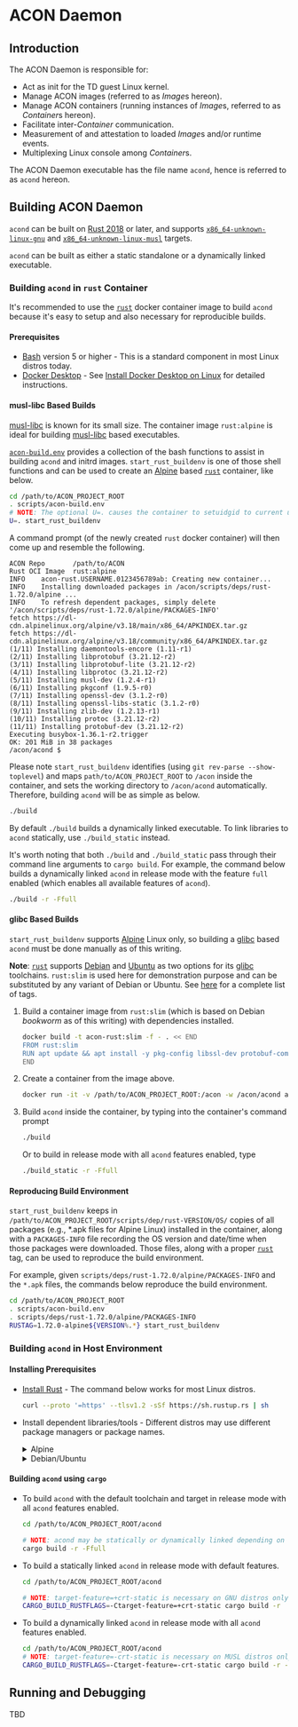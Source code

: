# ACON Daemon

## Introduction

The ACON Daemon is responsible for:

- Act as init for the TD guest Linux kernel.
- Manage ACON images (referred to as *Image*s hereon).
- Manage ACON containers (running instances of *Image*s, referred to as *Container*s hereon).
- Facilitate inter-*Container* communication.
- Measurement of and attestation to loaded *Image*s and/or runtime events.
- Multiplexing Linux console among *Container*s.

The ACON Daemon executable has the file name `acond`, hence is referred to as `acond` hereon.

## Building ACON Daemon

`acond` can be built on [Rust 2018](https://doc.rust-lang.org/edition-guide/rust-2018/index.html) or later, and supports [`x86_64-unknown-linux-gnu`](#glibc-based-builds) and [`x86_64-unknown-linux-musl`](#musl-libc-based-builds) targets.

`acond` can be built as either a static standalone or a dynamically linked executable.

### Building `acond` in `rust` Container

It's recommended to use the [`rust`][rust-docker] docker container image to build `acond` because it's easy to setup and also necessary for reproducible builds.

#### Prerequisites

- [Bash](https://www.gnu.org/software/bash/) version 5 or higher - This is a standard component  in most Linux distros today.
- [Docker Desktop](https://docs.docker.com/desktop/) - See [Install Docker Desktop on Linux](https://docs.docker.com/desktop/install/linux-install/) for detailed instructions.

#### musl-libc Based Builds

[musl-libc][musl-libc] is known for its small size. The container image `rust:alpine` is ideal for building [musl-libc](https://musl.libc.org) based executables.

[`acon-build.env`](../scripts/acon-build.env) provides a collection of the bash functions to assist in building `acond` and initrd images. `start_rust_buildenv` is one of those shell functions and can be used to create an [Alpine][alpine-linux] based [`rust`][rust-docker] container, like below.

```sh
cd /path/to/ACON_PROJECT_ROOT
. scripts/acon-build.env
# NOTE: The optional U=. causes the container to setuidgid to current user's UID/GID
U=. start_rust_buildenv
```

A command prompt (of the newly created `rust` docker container) will then come up and resemble the following.

```
ACON Repo       /path/to/ACON
Rust OCI Image  rust:alpine
INFO	acon-rust.USERNAME.0123456789ab: Creating new container...
INFO	Installing downloaded packages in /acon/scripts/deps/rust-1.72.0/alpine ...
INFO	To refresh dependent packages, simply delete '/acon/scripts/deps/rust-1.72.0/alpine/PACKAGES-INFO'
fetch https://dl-cdn.alpinelinux.org/alpine/v3.18/main/x86_64/APKINDEX.tar.gz
fetch https://dl-cdn.alpinelinux.org/alpine/v3.18/community/x86_64/APKINDEX.tar.gz
(1/11) Installing daemontools-encore (1.11-r1)
(2/11) Installing libprotobuf (3.21.12-r2)
(3/11) Installing libprotobuf-lite (3.21.12-r2)
(4/11) Installing libprotoc (3.21.12-r2)
(5/11) Installing musl-dev (1.2.4-r1)
(6/11) Installing pkgconf (1.9.5-r0)
(7/11) Installing openssl-dev (3.1.2-r0)
(8/11) Installing openssl-libs-static (3.1.2-r0)
(9/11) Installing zlib-dev (1.2.13-r1)
(10/11) Installing protoc (3.21.12-r2)
(11/11) Installing protobuf-dev (3.21.12-r2)
Executing busybox-1.36.1-r2.trigger
OK: 201 MiB in 38 packages
/acon/acond $
```

Please note `start_rust_buildenv` identifies (using `git rev-parse --show-toplevel`) and maps `path/to/ACON_PROJECT_ROOT` to `/acon` inside the container, and sets the working directory to `/acon/acond` automatically. Therefore, building `acond` will be as simple as below.

```sh
./build
```

By default `./build` builds a dynamically linked executable. To link libraries to `acond` statically, use `./build_static` instead.

It's worth noting that both `./build` and `./build_static` pass through their command line arguments to `cargo build`. For example, the command below builds a dynamically linked `acond` in release mode with the feature `full` enabled (which enables all available features of `acond`).

```sh
./build -r -Ffull
```

#### glibc Based Builds

`start_rust_buildenv` supports [Alpine][alpine-linux] Linux only, so building a [glibc][gnu-libc] based `acond` must be done manually as of this writing.

**Note**: [`rust`][rust-docker] supports [Debian][debian-linux] and [Ubuntu][ubuntu-linux] as two options for its [glibc][gnu-libc] toolchains. `rust:slim` is used here for demonstration purpose and can be substituted by any variant of Debian or Ubuntu. See [here][rust-docker-tags] for a complete list of tags.

1. Build a container image from `rust:slim` (which is based on Debian *bookworm* as of this writing) with dependencies installed.

   ```sh
   docker build -t acon-rust:slim -f - . << END
   FROM rust:slim
   RUN apt update && apt install -y pkg-config libssl-dev protobuf-compiler daemontools
   END
   ```

2. Create a container from the image above.

   ```sh
   docker run -it -v /path/to/ACON_PROJECT_ROOT:/acon -w /acon/acond acon-rust:slim
   ```

3. Build `acond` inside the container, by typing into the container's command prompt

   ```sh
   ./build
   ```

   Or to build in release mode with all `acond` features enabled, type

   ```sh
   ./build_static -r -Ffull
   ```

#### Reproducing Build Environment

`start_rust_buildenv` keeps in `/path/to/ACON_PROJECT_ROOT/scripts/dep/rust-VERSION/OS/` copies of all packages (e.g., *.apk files for Alpine Linux) installed in the container, along with a `PACKAGES-INFO` file recording the OS version and date/time when those packages were downloaded. Those files, along with a proper [`rust`][rust-docker] tag, can be used to reproduce the build environment.

For example, given `scripts/deps/rust-1.72.0/alpine/PACKAGES-INFO` and the `*.apk` files, the commands below reproduce the build environment.

```sh
cd /path/to/ACON_PROJECT_ROOT
. scripts/acon-build.env
. scripts/deps/rust-1.72.0/alpine/PACKAGES-INFO
RUSTAG=1.72.0-alpine${VERSION%.*} start_rust_buildenv
```

### Building `acond` in Host Environment

#### Installing Prerequisites

- [Install Rust](https://www.rust-lang.org/tools/install) - The command below works for most Linux distros.

  ```sh
  curl --proto '=https' --tlsv1.2 -sSf https://sh.rustup.rs | sh
  ```

- Install dependent libraries/tools - Different distros may use different package managers or package names.
  <details><summary>Alpine</summary>

  ```sh
  apk add musl-dev openssl-dev protobuf-dev openssl-libs-static
  ```
  </details>
  <details><summary>Debian/Ubuntu</summary>

  ```sh
  apt install -y pkg-config libssl-dev protobuf-compiler
  ```
  </details>

#### Building `acond` using `cargo`

- To build `acond` with the default toolchain and target in release mode with all `acond` features enabled.

  ```sh
  cd /path/to/ACON_PROJECT_ROOT/acond

  # NOTE: acond may be statically or dynamically linked depending on the installed rust toolchain and target
  cargo build -r -Ffull
  ```

- To build a statically linked `acond` in release mode with default features.

  ```sh
  cd /path/to/ACON_PROJECT_ROOT/acond

  # NOTE: target-feature=+crt-static is necessary on GNU distros only
  CARGO_BUILD_RUSTFLAGS=-Ctarget-feature=+crt-static cargo build -r
  ```

- To build a dynamically linked `acond` in release mode with all `acond` features enabled.

  ```sh
  cd /path/to/ACON_PROJECT_ROOT/acond
  # NOTE: target-feature=-crt-static is necessary on MUSL distros only
  CARGO_BUILD_RUSTFLAGS=-Ctarget-feature=-crt-static cargo build -r -Ffull
  ```

## Running and Debugging

TBD

[rust-docker]: https://hub.docker.com/_/rust/
[rust-docker-tags]: https://hub.docker.com/_/rust/tags
[musl-libc]:https://musl.libc.org
[gnu-libc]:https://www.gnu.org/software/libc/
[alpine-linux]:https://www.alpinelinux.org
[debian-linux]:https://www.debian.org
[ubuntu-linux]:https://www.ubuntu.com
